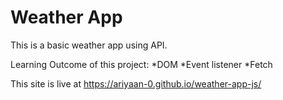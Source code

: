 # Weather App

This is a basic weather app using API.

Learning Outcome of this project: 
*DOM
*Event listener
*Fetch

This site is live at https://ariyaan-0.github.io/weather-app-js/